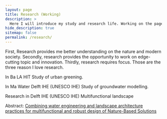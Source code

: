 ```yaml
---
layout: page
title: Research (Working)
description: >
  Here I will introduce my study and research life. Working on the page still...
hide_description: true
sitemap: false
permalink: /research/
---
```


First, Research provides me better understanding on the nature and modern society. Secondly, research provides the opportunity to work on edge-cutting topic and innovation. Thirdly, research requires focus.
Those are the three reason I love research.

In Ba LA HIT
Study of urban greening.

In Ma Water Delft IHE (UNESCO IHE)
Study of groundwater modelling.

Research in Delft IHE (UNESCO IHE)
Multifunctional landscape

Abstract:
[Combining water engineering and landscape architecture practices for multifunctional and robust design of Nature-Based Solutions](https://meetingorganizer.copernicus.org/EGU2020/EGU2020-22559.html)
